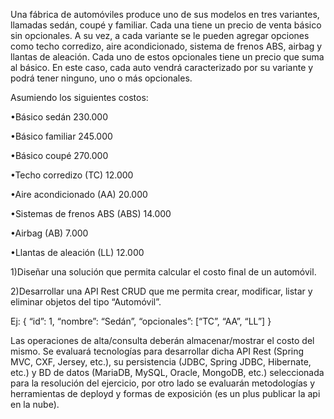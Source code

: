 Una fábrica de automóviles produce uno de sus modelos en tres variantes,
llamadas sedán, coupé y familiar. Cada una tiene un precio de venta básico sin
opcionales. A su vez, a cada variante se le pueden agregar opciones como techo
corredizo, aire acondicionado, sistema de frenos ABS, airbag y llantas de aleación.
Cada uno de estos opcionales tiene un precio que suma al básico. En este caso, cada
auto vendrá caracterizado por su variante y podrá tener ninguno, uno o más
opcionales.

Asumiendo los siguientes costos:

•Básico sedán 230.000

•Básico familiar 245.000

•Básico coupé  270.000

•Techo corredizo (TC)  12.000

•Aire acondicionado (AA)  20.000

•Sistemas de frenos ABS (ABS)  14.000

•Airbag (AB) 7.000

•Llantas de aleación (LL) 12.000


1)Diseñar una solución que permita calcular el costo final de un automóvil.

2)Desarrollar una API Rest CRUD que me permita crear, modificar, listar y eliminar
objetos del tipo “Automóvil”.

Ej:
{
“id”: 1,
“nombre”: “Sedán”,
“opcionales”: [“TC”, “AA”, “LL”]
}

Las operaciones de alta/consulta deberán almacenar/mostrar el costo del mismo.
Se evaluará tecnologías para desarrollar dicha API Rest (Spring MVC, CXF, Jersey,
etc.), su persistencia (JDBC, Spring JDBC, Hibernate, etc.) y BD de datos (MariaDB,
MySQL, Oracle, MongoDB, etc.) seleccionada para la resolución del ejercicio, por otro
lado se evaluarán metodologías y herramientas de deployd y formas de exposición (es
un plus publicar la api en la nube).
